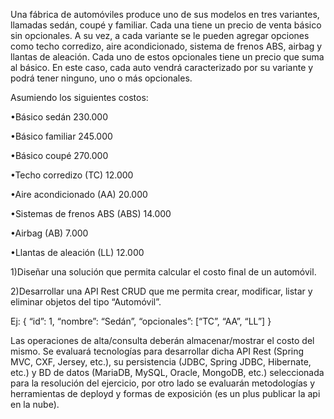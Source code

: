 Una fábrica de automóviles produce uno de sus modelos en tres variantes,
llamadas sedán, coupé y familiar. Cada una tiene un precio de venta básico sin
opcionales. A su vez, a cada variante se le pueden agregar opciones como techo
corredizo, aire acondicionado, sistema de frenos ABS, airbag y llantas de aleación.
Cada uno de estos opcionales tiene un precio que suma al básico. En este caso, cada
auto vendrá caracterizado por su variante y podrá tener ninguno, uno o más
opcionales.

Asumiendo los siguientes costos:

•Básico sedán 230.000

•Básico familiar 245.000

•Básico coupé  270.000

•Techo corredizo (TC)  12.000

•Aire acondicionado (AA)  20.000

•Sistemas de frenos ABS (ABS)  14.000

•Airbag (AB) 7.000

•Llantas de aleación (LL) 12.000


1)Diseñar una solución que permita calcular el costo final de un automóvil.

2)Desarrollar una API Rest CRUD que me permita crear, modificar, listar y eliminar
objetos del tipo “Automóvil”.

Ej:
{
“id”: 1,
“nombre”: “Sedán”,
“opcionales”: [“TC”, “AA”, “LL”]
}

Las operaciones de alta/consulta deberán almacenar/mostrar el costo del mismo.
Se evaluará tecnologías para desarrollar dicha API Rest (Spring MVC, CXF, Jersey,
etc.), su persistencia (JDBC, Spring JDBC, Hibernate, etc.) y BD de datos (MariaDB,
MySQL, Oracle, MongoDB, etc.) seleccionada para la resolución del ejercicio, por otro
lado se evaluarán metodologías y herramientas de deployd y formas de exposición (es
un plus publicar la api en la nube).
